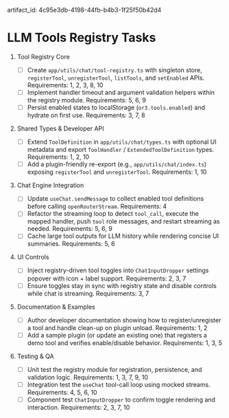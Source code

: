 artifact_id: 4c95e3db-4198-44fb-b4b3-1f25f50b42d4

# LLM Tools Registry Tasks

1. Tool Registry Core

    - [ ] Create `app/utils/chat/tool-registry.ts` with singleton store, `registerTool`, `unregisterTool`, `listTools`, and `setEnabled` APIs. Requirements: 1, 2, 3, 8, 10
    - [ ] Implement handler timeout and argument validation helpers within the registry module. Requirements: 5, 6, 9
    - [ ] Persist enabled states to localStorage (`or3.tools.enabled`) and hydrate on first use. Requirements: 3, 7, 8

2. Shared Types & Developer API

    - [ ] Extend `ToolDefinition` in `app/utils/chat/types.ts` with optional UI metadata and export `ToolHandler` / `ExtendedToolDefinition` types. Requirements: 1, 2, 10
    - [ ] Add a plugin-friendly re-export (e.g., `app/utils/chat/index.ts`) exposing `registerTool` and `unregisterTool`. Requirements: 1, 10

3. Chat Engine Integration

    - [ ] Update `useChat.sendMessage` to collect enabled tool definitions before calling `openRouterStream`. Requirements: 4
    - [ ] Refactor the streaming loop to detect `tool_call`, execute the mapped handler, push `tool` role messages, and restart streaming as needed. Requirements: 5, 6, 9
    - [ ] Cache large tool outputs for LLM history while rendering concise UI summaries. Requirements: 5, 6

4. UI Controls

    - [ ] Inject registry-driven tool toggles into `ChatInputDropper` settings popover with icon + label support. Requirements: 2, 3, 7
    - [ ] Ensure toggles stay in sync with registry state and disable controls while chat is streaming. Requirements: 3, 7

5. Documentation & Examples

    - [ ] Author developer documentation showing how to register/unregister a tool and handle clean-up on plugin unload. Requirements: 1, 2
    - [ ] Add a sample plugin (or update an existing one) that registers a demo tool and verifies enable/disable behavior. Requirements: 1, 3, 5

6. Testing & QA
    - [ ] Unit test the registry module for registration, persistence, and validation logic. Requirements: 1, 3, 7, 9, 10
    - [ ] Integration test the `useChat` tool-call loop using mocked streams. Requirements: 4, 5, 6, 10
    - [ ] Component test `ChatInputDropper` to confirm toggle rendering and interaction. Requirements: 2, 3, 7, 10
